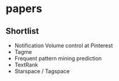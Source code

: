 # papers

## Shortlist

- Notification Volume control at Pinterest
- Tagme
- Frequent pattern mining prediction
- TextRank
- Starspace / Tagspace
